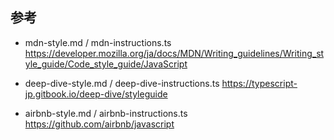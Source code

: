## 参考

- mdn-style.md / mdn-instructions.ts
  https://developer.mozilla.org/ja/docs/MDN/Writing_guidelines/Writing_style_guide/Code_style_guide/JavaScript

- deep-dive-style.md / deep-dive-instructions.ts
  https://typescript-jp.gitbook.io/deep-dive/styleguide

- airbnb-style.md / airbnb-instructions.ts
  https://github.com/airbnb/javascript
